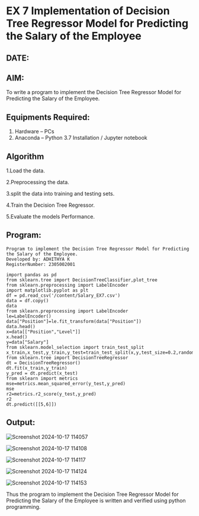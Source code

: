 # EX 7 Implementation of Decision Tree Regressor Model for Predicting the Salary of the Employee
## DATE:
## AIM:
To write a program to implement the Decision Tree Regressor Model for Predicting the Salary of the Employee.

## Equipments Required:
1. Hardware – PCs
2. Anaconda – Python 3.7 Installation / Jupyter notebook

## Algorithm
1.Load the data.

2.Preprocessing the data.

3.split the data into training and testing sets.

4.Train the Decision Tree Regressor.

5.Evaluate the models Performance. 


## Program:
```
Program to implement the Decision Tree Regressor Model for Predicting the Salary of the Employee.
Developed by: ADHITHYA K
RegisterNumber: 2305002001

import pandas as pd
from sklearn.tree import DecisionTreeClassifier,plot_tree
from sklearn.preprocessing import LabelEncoder
import matplotlib.pyplot as plt
df = pd.read_csv('/content/Salary_EX7.csv')
data = df.copy()
data
from sklearn.preprocessing import LabelEncoder
le=LabelEncoder()
data["Position"]=le.fit_transform(data["Position"])
data.head()
x=data[["Position","Level"]]
x.head()
y=data["Salary"]
from sklearn.model_selection import train_test_split
x_train,x_test,y_train,y_test=train_test_split(x,y,test_size=0.2,random_state=2)
from sklearn.tree import DecisionTreeRegressor
dt = DecisionTreeRegressor()
dt.fit(x_train,y_train)
y_pred = dt.predict(x_test)
from sklearn import metrics
mse=metrics.mean_squared_error(y_test,y_pred)
mse
r2=metrics.r2_score(y_test,y_pred)
r2
dt.predict([[5,6]])

```

## Output:
![Screenshot 2024-10-17 114057](https://github.com/user-attachments/assets/40dc2968-8497-4402-84ff-58553f58effe)<p>
![Screenshot 2024-10-17 114108](https://github.com/user-attachments/assets/374fd329-1d52-4daa-83d0-307f16480721)<p>
![Screenshot 2024-10-17 114117](https://github.com/user-attachments/assets/5e288570-db31-43b7-948e-22d847c4e626)<p>
![Screenshot 2024-10-17 114124](https://github.com/user-attachments/assets/1183818b-1980-4a76-ae4c-99cd6fa91801)<p>
![Screenshot 2024-10-17 114153](https://github.com/user-attachments/assets/58c2224a-dbda-40c0-aed4-b5eac671a5a2)<p>

Thus the program to implement the Decision Tree Regressor Model for Predicting the Salary of the Employee is written and verified using python programming.
